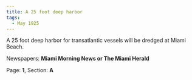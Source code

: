 ```yaml
---  
title: A 25 foot deep harbor  
tags:  
  - May 1925  
---  
```

  
A 25 foot deep harbor for transatlantic vessels will be dredged at Miami Beach.  
  
Newspapers: **Miami Morning News or The Miami Herald**  
  
Page: **1**, Section: **A** 

